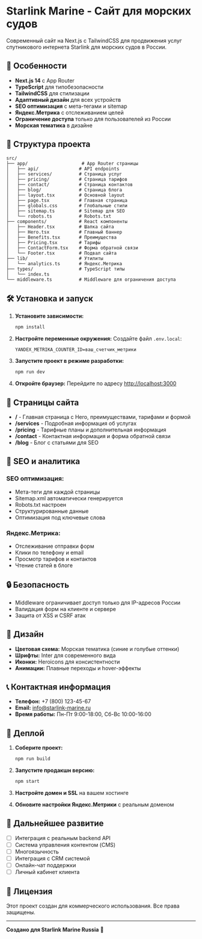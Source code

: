 # Starlink Marine - Сайт для морских судов

Современный сайт на Next.js с TailwindCSS для продвижения услуг спутникового интернета Starlink для морских судов в России.

## 🚀 Особенности

- **Next.js 14** с App Router
- **TypeScript** для типобезопасности
- **TailwindCSS** для стилизации
- **Адаптивный дизайн** для всех устройств
- **SEO оптимизация** с мета-тегами и sitemap
- **Яндекс.Метрика** с отслеживанием целей
- **Ограничение доступа** только для пользователей из России
- **Морская тематика** в дизайне

## 📁 Структура проекта

```
src/
├── app/                    # App Router страницы
│   ├── api/               # API endpoints
│   ├── services/          # Страница услуг
│   ├── pricing/           # Страница тарифов
│   ├── contact/           # Страница контактов
│   ├── blog/              # Страница блога
│   ├── layout.tsx         # Основной layout
│   ├── page.tsx           # Главная страница
│   ├── globals.css        # Глобальные стили
│   ├── sitemap.ts         # Sitemap для SEO
│   └── robots.ts          # Robots.txt
├── components/            # React компоненты
│   ├── Header.tsx         # Шапка сайта
│   ├── Hero.tsx           # Главный баннер
│   ├── Benefits.tsx       # Преимущества
│   ├── Pricing.tsx        # Тарифы
│   ├── ContactForm.tsx    # Форма обратной связи
│   └── Footer.tsx         # Подвал сайта
├── lib/                   # Утилиты
│   └── analytics.ts       # Яндекс.Метрика
├── types/                 # TypeScript типы
│   └── index.ts
└── middleware.ts          # Middleware для ограничения доступа
```

## 🛠 Установка и запуск

1. **Установите зависимости:**
   ```bash
   npm install
   ```

2. **Настройте переменные окружения:**
   Создайте файл `.env.local`:
   ```env
   YANDEX_METRIKA_COUNTER_ID=ваш_счетчик_метрики
   ```

3. **Запустите проект в режиме разработки:**
   ```bash
   npm run dev
   ```

4. **Откройте браузер:**
   Перейдите по адресу [http://localhost:3000](http://localhost:3000)

## 📱 Страницы сайта

- **/** - Главная страница с Hero, преимуществами, тарифами и формой
- **/services** - Подробная информация об услугах
- **/pricing** - Тарифные планы и дополнительная информация
- **/contact** - Контактная информация и форма обратной связи
- **/blog** - Блог с статьями для SEO

## 🎯 SEO и аналитика

### SEO оптимизация:
- Мета-теги для каждой страницы
- Sitemap.xml автоматически генерируется
- Robots.txt настроен
- Структурированные данные
- Оптимизация под ключевые слова

### Яндекс.Метрика:
- Отслеживание отправки форм
- Клики по телефону и email
- Просмотр тарифов и контактов
- Чтение статей в блоге

## 🔒 Безопасность

- Middleware ограничивает доступ только для IP-адресов России
- Валидация форм на клиенте и сервере
- Защита от XSS и CSRF атак

## 🎨 Дизайн

- **Цветовая схема:** Морская тематика (синие и голубые оттенки)
- **Шрифты:** Inter для современного вида
- **Иконки:** Heroicons для консистентности
- **Анимации:** Плавные переходы и hover-эффекты

## 📞 Контактная информация

- **Телефон:** +7 (800) 123-45-67
- **Email:** info@starlink-marine.ru
- **Время работы:** Пн-Пт 9:00-18:00, Сб-Вс 10:00-16:00

## 🚀 Деплой

1. **Соберите проект:**
   ```bash
   npm run build
   ```

2. **Запустите продакшн версию:**
   ```bash
   npm start
   ```

3. **Настройте домен и SSL** на вашем хостинге

4. **Обновите настройки Яндекс.Метрики** с реальным доменом

## 📝 Дальнейшее развитие

- [ ] Интеграция с реальным backend API
- [ ] Система управления контентом (CMS)
- [ ] Многоязычность
- [ ] Интеграция с CRM системой
- [ ] Онлайн-чат поддержки
- [ ] Личный кабинет клиента

## 📄 Лицензия

Этот проект создан для коммерческого использования. Все права защищены.

---

**Создано для Starlink Marine Russia** 🚢
